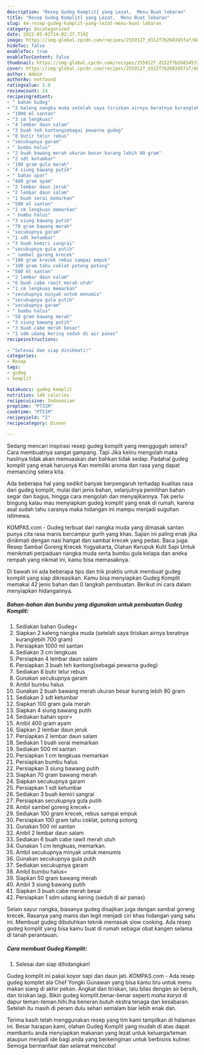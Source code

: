 ```yaml
---
description: "Resep Gudeg Komplit{ yang Lezat,  Menu Buat lebaran"
title: "Resep Gudeg Komplit{ yang Lezat,  Menu Buat lebaran"
slug: 44-resep-gudeg-komplit-yang-lezat-menu-buat-lebaran
category: Uncategorized
date: 2022-05-01T14:02:27.719Z
image: https://img-global.cpcdn.com/recipes/2559127_d152f7b268345faf/680x482cq70/gudeg-komplit-foto-resep-utama.jpg
hideToc: false
enableToc: true
enableTocContent: false
thumbnail: https://img-global.cpcdn.com/recipes/2559127_d152f7b268345faf/680x482cq70/gudeg-komplit-foto-resep-utama.jpg
cover: https://img-global.cpcdn.com/recipes/2559127_d152f7b268345faf/680x482cq70/gudeg-komplit-foto-resep-utama.jpg
author: Admin
authorAv: notfound
ratingvalue: 3.9
reviewcount: 14
recipeingredient:
- " bahan Gudeg"
- "2 kaleng nangka muda setelah saya tiriskan airnya beratnya kuranglebih 700 gram"
- "1000 ml santan"
- "3 cm lengkuas"
- "4 lembar daun salam"
- "3 buah teh kantongsebagai pewarna gudeg"
- "8 butir telur rebus"
- "secukupnya garam"
- " bumbu halus"
- "2 buah bawang merah ukuran besar kurang lebih 80 gram"
- "2 sdt ketumbar"
- "100 gram gula merah"
- "4 siung bawang putih"
- " bahan opor"
- "400 gram ayam"
- "2 lembar daun jeruk"
- "2 lembar daun salam"
- "1 buah serai memarkan"
- "500 ml santan"
- "1 cm lengkuas memarkan"
- " bumbu halus"
- "3 siung bawang putih"
- "70 gram bawang merah"
- "secukupnya garam"
- "1 sdt ketumbar"
- "3 buah kemiri sangrai"
- "secukupnya gula putih"
- " sambel goreng krecek"
- "100 gram krecek rebus sampai empuk"
- "100 gram tahu coklat potong potong"
- "500 ml santan"
- "2 lembar daun salam"
- "6 buah cabe rawit merah utuh"
- "1 cm lengkuas memarkan"
- "secukupnya minyak untuk menumis"
- "secukupnya gula putih"
- "secukupnya garam"
- " bumbu halus"
- "50 gram bawang merah"
- "3 siung bawang putih"
- "3 buah cabe merah besar"
- "1 sdm udang kering seduh di air panas"
recipeinstructions:

- "Selesai dan siap dinikmati!"
categories:
- Resep
tags:
- gudeg
- komplit

katakunci: gudeg komplit 
nutrition: 149 calories
recipecuisine: Indonesian
preptime: "PT31M"
cooktime: "PT51M"
recipeyield: "2"
recipecategory: Dinner

---
```



Sedang mencari inspirasi resep gudeg komplit yang menggugah selera? Cara membuatnya sangat gampang. Tapi Jika keliru mengolah maka hasilnya tidak akan memuaskan dan bahkan tidak sedap. Padahal gudeg komplit yang enak harusnya Kan memiliki aroma dan rasa yang dapat memancing selera kita.


Ada beberapa hal yang sedikit banyak berpengaruh terhadap kualitas rasa dari gudeg komplit, mulai dari jenis bahan, selanjutnya pemilihan bahan segar dan bagus, hingga cara mengolah dan menyajikannya. Tak perlu bingung kalau mau menyiapkan gudeg komplit yang enak di rumah, karena asal sudah tahu caranya maka hidangan ini mampu menjadi suguhan istimewa.

KOMPAS.com - Gudeg terbuat dari nangka muda yang dimasak santan punya cita rasa manis bercampur gurih yang khas. Sajian ini paling enak jika dinikmati dengan nasi hangat dan sambal krecek yang pedas. Baca juga: Resep Sambal Goreng Krecek Yogyakarta, Olahan Kerupuk Kulit Sapi Untuk menikmati perpaduan nangka muda serta bumbu gula kelapa dan aneka rempah yang nikmat ini, kamu bisa memasaknya.


Di bawah ini ada beberapa tips dan trik praktis untuk membuat gudeg komplit yang siap dikreasikan. Kamu bisa menyiapkan Gudeg Komplit memakai 42 jenis bahan dan 0 langkah pembuatan. Berikut ini cara dalam menyiapkan hidangannya.

<!--inarticleads1-->

##### Bahan-bahan dan bumbu yang digunakan untuk pembuatan Gudeg Komplit:

1. Sediakan  bahan Gudeg=
1. Siapkan 2 kaleng nangka muda (setelah saya tiriskan airnya beratnya kuranglebih 700 gram)
1. Persiapkan 1000 ml santan
1. Sediakan 3 cm lengkuas
1. Persiapkan 4 lembar daun salam
1. Persiapkan 3 buah teh kantong(sebagai pewarna gudeg)
1. Sediakan 8 butir telur rebus
1. Gunakan secukupnya garam
1. Ambil  bumbu halus
1. Gunakan 2 buah bawang merah ukuran besar kurang lebih 80 gram
1. Sediakan 2 sdt ketumbar
1. Siapkan 100 gram gula merah
1. Siapkan 4 siung bawang putih
1. Sediakan  bahan opor=
1. Ambil 400 gram ayam
1. Siapkan 2 lembar daun jeruk
1. Persiapkan 2 lembar daun salam
1. Sediakan 1 buah serai memarkan
1. Sediakan 500 ml santan
1. Persiapkan 1 cm lengkuas memarkan
1. Persiapkan  bumbu halus
1. Persiapkan 3 siung bawang putih
1. Siapkan 70 gram bawang merah
1. Siapkan secukupnya garam
1. Persiapkan 1 sdt ketumbar
1. Sediakan 3 buah kemiri sangrai
1. Persiapkan secukupnya gula putih
1. Ambil  sambel goreng krecek=
1. Sediakan 100 gram krecek, rebus sampai empuk
1. Persiapkan 100 gram tahu coklat, potong potong
1. Gunakan 500 ml santan
1. Ambil 2 lembar daun salam
1. Sediakan 6 buah cabe rawit merah utuh
1. Gunakan 1 cm lengkuas, memarkan.
1. Ambil secukupnya minyak untuk menumis
1. Gunakan secukupnya gula putih
1. Sediakan secukupnya garam
1. Ambil  bumbu halus=
1. Siapkan 50 gram bawang merah
1. Ambil 3 siung bawang putih
1. Siapkan 3 buah cabe merah besar
1. Persiapkan 1 sdm udang kering (seduh di air panas)


Selain sayur nangka, biasanya gudeg disajikan juga dengan sambal goreng krecek. Rasanya yang manis dan legit menjadi ciri khas hidangan yang satu ini. Membuat gudeg dibutuhkan teknik memasak slow cooking. Ada resep gudeg komplit yang bisa kamu buat di rumah sebagai obat kangen selama di tanah perantauan. 

<!--inarticleads2-->

##### Cara membuat Gudeg Komplit:


1. Selesai dan siap dihidangkan!

Gudeg komplit ini pakai koyor sapi dan daun jati. KOMPAS.com - Ada resep gudeg komplet ala Chef Yongki Gunawan yang bisa kamu tiru untuk menu makan siang di akhir pekan. Angkat dan tiriskan, lalu bilas dengan air bersih, dan tiriskan lagi. Bikin gudeg komplit.benar-benar seperti *maha karya* di dapur teman-teman.hihi.lha beneran.butuh ekstra tenaga dan kesabaran. Setelah itu masih di peram dulu sehari semalam biar lebih enak dan. 

Terima kasih telah menggunakan resep yang tim kami tampilkan di halaman ini. Besar harapan kami, olahan Gudeg Komplit yang mudah di atas dapat membantu anda menyiapkan makanan yang lezat untuk keluarga/teman ataupun menjadi ide bagi anda yang berkeinginan untuk berbisnis kuliner. Semoga bermanfaat dan selamat mencoba!
